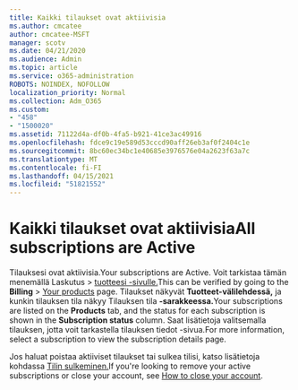 ```yaml
---
title: Kaikki tilaukset ovat aktiivisia
ms.author: cmcatee
author: cmcatee-MSFT
manager: scotv
ms.date: 04/21/2020
ms.audience: Admin
ms.topic: article
ms.service: o365-administration
ROBOTS: NOINDEX, NOFOLLOW
localization_priority: Normal
ms.collection: Adm_O365
ms.custom:
- "458"
- "1500020"
ms.assetid: 71122d4a-df0b-4fa5-b921-41ce3ac49916
ms.openlocfilehash: fdce9c19e589d53cccd90aff26eb3af0f2404c1e
ms.sourcegitcommit: 8bc60ec34bc1e40685e3976576e04a2623f63a7c
ms.translationtype: MT
ms.contentlocale: fi-FI
ms.lasthandoff: 04/15/2021
ms.locfileid: "51821552"
---
```

# <a name="all-subscriptions-are-active"></a><span data-ttu-id="ddd57-102">Kaikki tilaukset ovat aktiivisia</span><span class="sxs-lookup"><span data-stu-id="ddd57-102">All subscriptions are Active</span></span>

<span data-ttu-id="ddd57-103">Tilauksesi ovat aktiivisia.</span><span class="sxs-lookup"><span data-stu-id="ddd57-103">Your subscriptions are Active.</span></span> <span data-ttu-id="ddd57-104">Voit tarkistaa tämän menemällä  Laskutus \> [tuotteesi -sivulle.](https://go.microsoft.com/fwlink/p/?linkid=842054)</span><span class="sxs-lookup"><span data-stu-id="ddd57-104">This can be verified by going to the **Billing** \> [Your products](https://go.microsoft.com/fwlink/p/?linkid=842054) page.</span></span> <span data-ttu-id="ddd57-105">Tilaukset näkyvät **Tuotteet-välilehdessä,** ja kunkin tilauksen tila näkyy Tilauksen tila **-sarakkeessa.**</span><span class="sxs-lookup"><span data-stu-id="ddd57-105">Your subscriptions are listed on the **Products** tab, and the status for each subscription is shown in the **Subscription status** column.</span></span> <span data-ttu-id="ddd57-106">Saat lisätietoja valitsemalla tilauksen, jotta voit tarkastella tilauksen tiedot -sivua.</span><span class="sxs-lookup"><span data-stu-id="ddd57-106">For more information, select a subscription to view the subscription details page.</span></span>
  
<span data-ttu-id="ddd57-107">Jos haluat poistaa aktiiviset tilaukset tai sulkea tilisi, katso lisätietoja kohdassa [Tilin sulkeminen.](https://docs.microsoft.com/microsoft-365/commerce/close-your-account?view=o365-worldwide)</span><span class="sxs-lookup"><span data-stu-id="ddd57-107">If you're looking to remove your active subscriptions or close your account, see [How to close your account](https://docs.microsoft.com/microsoft-365/commerce/close-your-account?view=o365-worldwide).</span></span>
